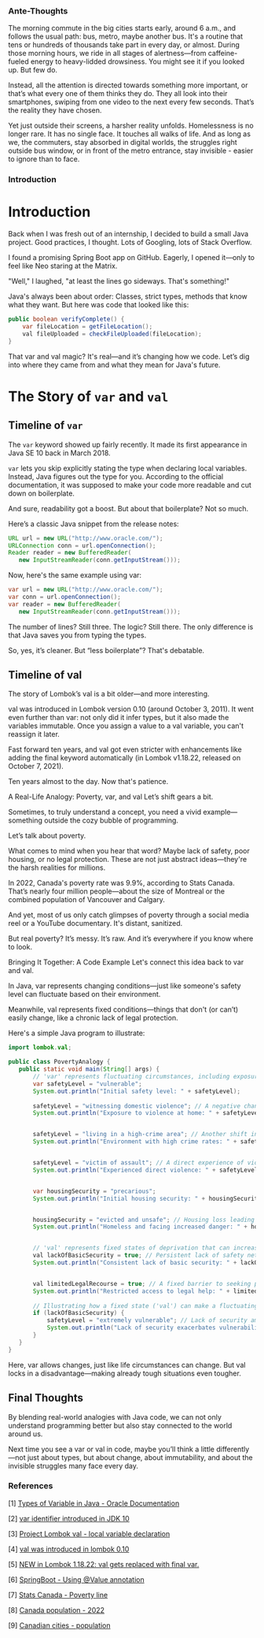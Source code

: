 
### Ante-Thoughts

The morning commute in the big cities starts early, around 6 a.m., and follows the usual path: bus, metro, maybe another bus. It's a routine 
that tens or hundreds of thousands take part in every day, or almost. During those morning hours, we ride in all stages of alertness—from
caffeine-fueled energy to heavy-lidded drowsiness. You might see it if you looked up. But few do.

Instead, all the attention is directed towards something more important, or that’s what every one of them thinks they do. They all look into their smartphones, 
swiping from one video to the next every few seconds. That’s the reality they have chosen.

Yet just outside their screens, a harsher reality unfolds. Homelessness is no longer rare. It has no single face. It touches all walks of life. And as long as 
we, the commuters, stay absorbed in digital worlds, the struggles right outside bus window, or in front of the metro entrance, stay invisible - 
easier to ignore than to face.

### Introduction

# Introduction

Back when I was fresh out of an internship, I decided to build a small Java project. Good practices, I thought. Lots of Googling, lots of Stack Overflow.

I found a promising Spring Boot app on GitHub. Eagerly, I opened it—only to feel like Neo staring at the Matrix.

"Well," I laughed, "at least the lines go sideways. That's something!"

Java's always been about order: Classes, strict types, methods that know what they want. But here was code that looked like this:

```java
public boolean verifyComplete() {
    var fileLocation = getFileLocation();
    val fileUploaded = checkFileUploaded(fileLocation);
}
```
That var and val magic? It's real—and it’s changing how we code. Let’s dig into where they came from and what they mean for Java's future.

# The Story of `var` and `val`

## Timeline of `var`

The `var` keyword showed up fairly recently. It made its first appearance in Java SE 10 back in March 2018.

`var` lets you skip explicitly stating the type when declaring local variables. Instead, Java figures out the type for you. 
According to the official documentation, it was supposed to make your code more readable and cut down on boilerplate.

And sure, readability got a boost. But about that boilerplate? Not so much.

Here’s a classic Java snippet from the release notes:

```java
URL url = new URL("http://www.oracle.com/");
URLConnection conn = url.openConnection();
Reader reader = new BufferedReader(
   new InputStreamReader(conn.getInputStream()));
```

Now, here's the same example using var:

```java
var url = new URL("http://www.oracle.com/");
var conn = url.openConnection();
var reader = new BufferedReader(
   new InputStreamReader(conn.getInputStream()));
```
The number of lines? Still three. The logic? Still there. The only difference is that Java saves you from typing the types.

So, yes, it’s cleaner. But “less boilerplate”? That's debatable.


## Timeline of val
The story of Lombok’s val is a bit older—and more interesting.

val was introduced in Lombok version 0.10 (around October 3, 2011). It went even further than var: not only did it infer types, 
but it also made the variables immutable. Once you assign a value to a val variable, you can't reassign it later.

Fast forward ten years, and val got even stricter with enhancements like adding the final keyword automatically (in Lombok v1.18.22, released on October 7, 2021).

Ten years almost to the day. Now that's patience.



A Real-Life Analogy: Poverty, var, and val
Let’s shift gears a bit.

Sometimes, to truly understand a concept, you need a vivid example—something outside the cozy bubble of programming.

Let’s talk about poverty.

What comes to mind when you hear that word? Maybe lack of safety, poor housing, or no legal protection. These are not just abstract ideas—they're the harsh realities for millions.

In 2022, Canada's poverty rate was 9.9%, according to Stats Canada. That’s nearly four million people—about the size of Montreal or the combined population of Vancouver and Calgary.

And yet, most of us only catch glimpses of poverty through a social media reel or a YouTube documentary. It's distant, sanitized.

But real poverty? It’s messy. It’s raw. And it’s everywhere if you know where to look.


Bringing It Together: A Code Example
Let's connect this idea back to var and val.

In Java, var represents changing conditions—just like someone's safety level can fluctuate based on their environment.

Meanwhile, val represents fixed conditions—things that don't (or can’t) easily change, like a chronic lack of legal protection.

Here's a simple Java program to illustrate:

```java
import lombok.val;

public class PovertyAnalogy {
   public static void main(String[] args) {
       // 'var' represents fluctuating circumstances, including exposure to violence
       var safetyLevel = "vulnerable";
       System.out.println("Initial safety level: " + safetyLevel);
       
       safetyLevel = "witnessing domestic violence"; // A negative change in environment
       System.out.println("Exposure to violence at home: " + safetyLevel);


       safetyLevel = "living in a high-crime area"; // Another shift in risk
       System.out.println("Environment with high crime rates: " + safetyLevel);


       safetyLevel = "victim of assault"; // A direct experience of violence
       System.out.println("Experienced direct violence: " + safetyLevel);


       var housingSecurity = "precarious";
       System.out.println("Initial housing security: " + housingSecurity);


       housingSecurity = "evicted and unsafe"; // Housing loss leading to increased vulnerability
       System.out.println("Homeless and facing increased danger: " + housingSecurity);


       // 'val' represents fixed states of deprivation that can increase vulnerability to violence
       val lackOfBasicSecurity = true; // Persistent lack of safety nets
       System.out.println("Consistent lack of basic security: " + lackOfBasicSecurity);


       val limitedLegalRecourse = true; // A fixed barrier to seeking protection
       System.out.println("Restricted access to legal help: " + limitedLegalRecourse);
      
       // Illustrating how a fixed state ('val') can make a fluctuating state ('var') worse
       if (lackOfBasicSecurity) {
           safetyLevel = "extremely vulnerable"; // Lack of security amplifies the risk
           System.out.println("Lack of security exacerbates vulnerability: " + safetyLevel);
       }
   }
}
```
Here, var allows changes, just like life circumstances can change. But val locks in a disadvantage—making already tough situations even tougher.

## Final Thoughts
By blending real-world analogies with Java code, we can not only understand programming better but also stay connected to the world around us.

Next time you see a var or val in code, maybe you’ll think a little differently—not just about types, but about change, about immutability, 
and about the invisible struggles many face every day.


### References
[1] [Types of Variable in Java - Oracle Documentation](https://docs.oracle.com/javase/tutorial/java/nutsandbolts/variables.html)

[2] [var identifier introduced in JDK 10](https://docs.oracle.com/javase/10/language/toc.htm#JSLAN-GUID-7D5FDD65-ACE4-4B3C-80F4-CC01CBD211A4)

[3] [Project Lombok val - local variable declaration](https://projectlombok.org/features/val)

[4] [val was introduced in lombok 0.10](https://mvnrepository.com/artifact/org.projectlombok/lombok/0.10.1)

[5] [NEW in Lombok 1.18.22: val gets replaced with final var.](https://mvnrepository.com/artifact/org.projectlombok/lombok/1.18.22)

[6] [SpringBoot - Using @Value annotation](https://docs.spring.io/spring-framework/reference/core/beans/annotation-config/value-annotations.html)

[7] [Stats Canada - Poverty line](https://www.statcan.gc.ca/en/topics-start/poverty)

[8] [Canada population - 2022](https://www150.statcan.gc.ca/n1/daily-quotidien/230322/dq230322f-eng.htm)

[9] [Canadian cities - population](https://en.wikipedia.org/wiki/List_of_the_largest_population_centres_in_Canada)